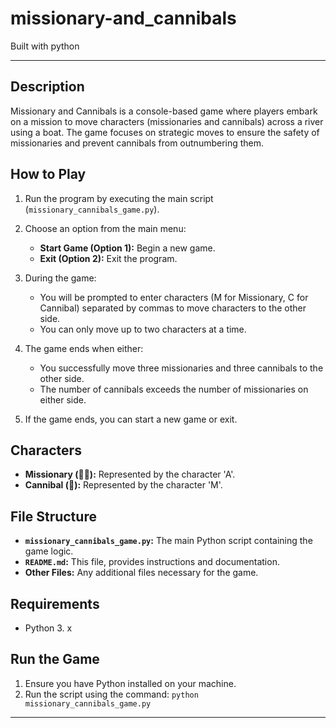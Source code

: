 # missionary-and_cannibals
Built with python

---

## Description

Missionary and Cannibals is a console-based game where players embark on a mission to move characters (missionaries and cannibals) across a river using a boat. The game focuses on strategic moves to ensure the safety of missionaries and prevent cannibals from outnumbering them.

## How to Play

1. Run the program by executing the main script (`missionary_cannibals_game.py`).
2. Choose an option from the main menu:
   - **Start Game (Option 1):** Begin a new game.
   - **Exit (Option 2):** Exit the program.

3. During the game:
   - You will be prompted to enter characters (M for Missionary, C for Cannibal) separated by commas to move characters to the other side.
   - You can only move up to two characters at a time.
  
4. The game ends when either:
   - You successfully move three missionaries and three cannibals to the other side.
   - The number of cannibals exceeds the number of missionaries on either side.

5. If the game ends, you can start a new game or exit.

## Characters

- **Missionary (👩‍💼):** Represented by the character 'A'.
- **Cannibal (👹):** Represented by the character 'M'.


## File Structure

- **`missionary_cannibals_game.py`:** The main Python script containing the game logic.
- **`README.md`:** This file, provides instructions and documentation.
- **Other Files:** Any additional files necessary for the game.

## Requirements

- Python 3. x

## Run the Game

1. Ensure you have Python installed on your machine.
2. Run the script using the command: `python missionary_cannibals_game.py`

---
